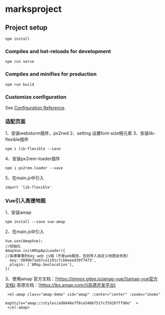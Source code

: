# marksproject

## Project setup
```
npm install
```

### Compiles and hot-reloads for development
```
npm run serve
```

### Compiles and minifies for production
```
npm run build
```

### Customize configuration
See [Configuration Reference](https://cli.vuejs.org/config/).

### 适配页面
1、安装webstorm插件，px2rwd
2、setting 设置font-size根元素
3、安装lib-flexible插件
```
npm i lib-flexible --save
```
4、安装px2rem-loader插件
```
npm i px2rem-loader --save
```
5、在main.js中引入
```
import 'lib-flexible'
```
### Vue引入高德地图
1、安装amap
```
npm install --save vue-amap
```
2、在main.js中引入
```
Vue.use(AmapVue);
//初始化
AmapVue.initAMapApiLoader({
//高德事情的key web js端（不是web服务，否则导入自定义地图会失败）
  key:'d899b71eb7ca1191c7cb8eeed39f7473',
  plugin: ['AMap.Geolocation'],
})
```
3、使用amap
官方文档：[https://jimnox.gitee.io/amap-vue/](amap-vue官方文档)
高德文档：[https://lbs.amap.com/](高德开发平台)
```
 <el-amap class="amap-demo" vid="amap" :center="center" :zooms="zooms"
                         mapStyle="amap://styles/ad8448e7f8ce54067517cf5926fff90e"  >
 </el-amap>
```
